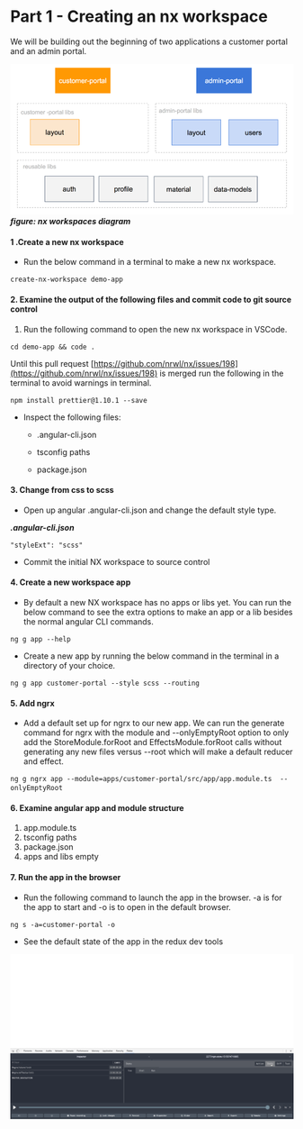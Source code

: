 # Part 1 -  Creating an nx workspace

We will be building out the beginning of two applications a customer portal and an admin portal.

![](/assets/workspaces-demoapp.png)_**figure: nx workspaces diagram**_

#### 1 .Create a new nx workspace

* Run the below command in a terminal to make a new nx workspace.

```
create-nx-workspace demo-app
```

#### 2. Examine the output of the following files and commit code to git source control

1. Run the following command to open the new nx workspace in VSCode.

```
cd demo-app && code .
```

Until this pull request [https://github.com/nrwl/nx/issues/198](https://github.com/nrwl/nx/issues/198) is merged run the following in the terminal to avoid warnings in terminal.

```
npm install prettier@1.10.1 --save
```

* Inspect the following files:

  * .angular-cli.json

  * tsconfig paths

  * package.json

#### 3. Change from css to scss

* Open up angular .angular-cli.json and change the default style type.

_**.angular-cli.json**_

```
"styleExt": "scss"
```

* Commit the initial NX workspace to source control

#### 4. Create a new workspace app

* By default a new NX workspace has no apps or libs yet. You can run the below command to see the extra options to make an app or a lib besides the normal angular CLI commands.

```
ng g app --help
```

* Create a new app by running the below command in the terminal in a directory of your choice. 

```
ng g app customer-portal --style scss --routing
```

#### 5. Add ngrx

* Add a default set up for ngrx to our new app. We can run the generate command for ngrx with the module and --onlyEmptyRoot option to only add the StoreModule.forRoot and EffectsModule.forRoot calls without generating any new files versus --root which will make a default reducer and effect.

```
ng g ngrx app --module=apps/customer-portal/src/app/app.module.ts  --onlyEmptyRoot
```

#### 6. Examine angular app and module structure

1. app.module.ts
2. tsconfig paths
3. package.json
4. apps and libs empty

#### 7. Run the app in the browser

* Run the following command to launch the app in the browser. -a is for the app to start and -o is to open in the default browser.

```
ng s -a=customer-portal -o
```

* See the default state of the app in the redux dev tools

![](/assets/default-ngrx-state.png)



